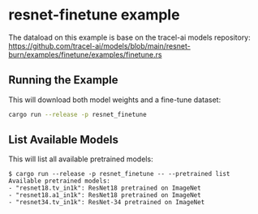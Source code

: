 # resnet-finetune example

The dataload on this example is base on the tracel-ai models repository:
https://github.com/tracel-ai/models/blob/main/resnet-burn/examples/finetune/examples/finetune.rs

## Running the Example

This will download both model weights and a fine-tune dataset:

```bash
cargo run --release -p resnet_finetune
```

## List Available Models

This will list all available pretrained models:

```terminaloutput
$ cargo run --release -p resnet_finetune -- --pretrained list
Available pretrained models:
- "resnet18.tv_in1k": ResNet18 pretrained on ImageNet
- "resnet18.a1_in1k": ResNet18 pretrained on ImageNet
- "resnet34.tv_in1k": ResNet-34 pretrained on ImageNet
```
